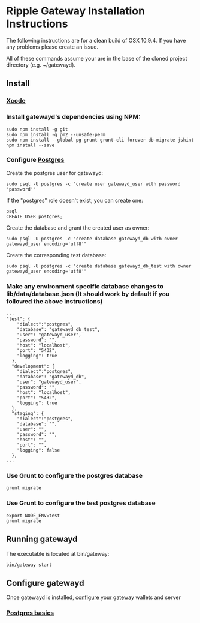 # Ripple Gateway Installation Instructions

The following instructions are for a clean build of OSX 10.9.4. If you have any problems please create an issue.

All of these commands assume your are in the base of the cloned project directory (e.g. ~/gatewayd).

## Install

### [Xcode](https://developer.apple.com/xcode/downloads/)

### Install gatewayd's dependencies using NPM:

    sudo npm install -g git
    sudo npm install -g pm2 --unsafe-perm
    sudo npm install --global pg grunt grunt-cli forever db-migrate jshint
    npm install --save

### Configure [Postgres](https://help.ubuntu.com/community/PostgreSQL)

Create the postgres user for gatewayd:

    sudo psql -U postgres -c "create user gatewayd_user with password 'password'"

If the "postgres" role doesn't exist, you can create one:

    psql
    CREATE USER postgres;

Create the database and grant the created user as owner:

    sudo psql -U postgres -c "create database gatewayd_db with owner gatewayd_user encoding='utf8'"
    
Create the corresponding test database:

    sudo psql -U postgres -c "create database gatewayd_db_test with owner gatewayd_user encoding='utf8'"    

### Make any environment specific database changes to lib/data/database.json (It should work by default if you followed the above instructions)

    ...
    "test": {
        "dialect":"postgres",
        "database": "gatewayd_db_test",
        "user": "gatewayd_user",
        "password": "",
        "host": "localhost",
        "port": "5432",
        "logging": true
      },
      "development": {
        "dialect":"postgres",
        "database": "gatewayd_db",
        "user": "gatewayd_user",
        "password": "",
        "host": "localhost",
        "port": "5432",
        "logging": true
      },
      "staging": {
        "dialect":"postgres",
        "database": "",
        "user": "",
        "password": "",
        "host": "",
        "port": "",
        "logging": false
      },
    ...

### Use Grunt to configure the postgres database

    grunt migrate
    
### Use Grunt to configure the test postgres database

    export NODE_ENV=test
    grunt migrate    

## Running gatewayd

The executable is located at bin/gateway:

    bin/gateway start

## Configure gatewayd

Once gatewayd is installed, [configure your gateway](https://ripple.com/build/gatewayd/#setting-up-wallets-for-gatewayd) wallets and server

### [Postgres basics](http://jazstudios.blogspot.com/2010/06/postgresql-login-commands.html)


